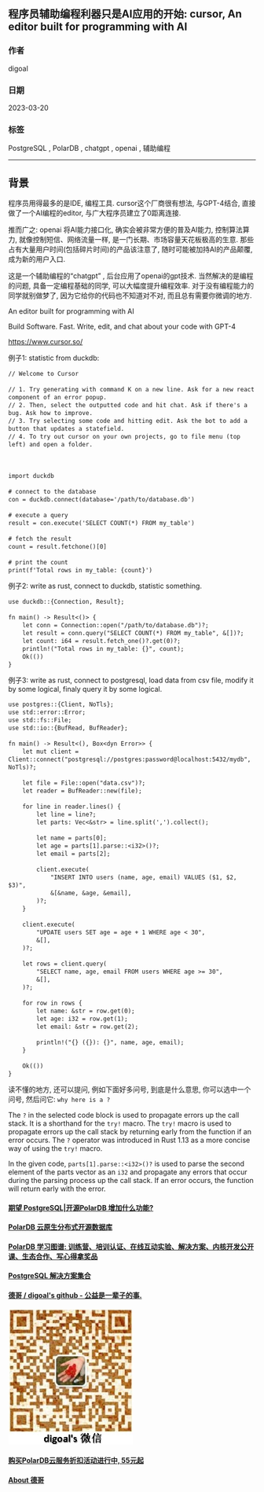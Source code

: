 ## 程序员辅助编程利器只是AI应用的开始: cursor, An editor built for programming with AI    
                                                                            
### 作者                                                      
digoal                                                      
                                                      
### 日期                                                      
2023-03-20                                                  
                                                      
### 标签                                                      
PostgreSQL , PolarDB , chatgpt , openai , 辅助编程                      
                                                      
----                                                      
                                                      
## 背景   
程序员用得最多的是IDE, 编程工具. cursor这个厂商很有想法, 与GPT-4结合, 直接做了一个AI编程的editor, 与广大程序员建立了0距离连接.    
  
推而广之: openai 将AI能力接口化, 确实会被非常方便的普及AI能力, 控制算法算力, 就像控制短信、网络流量一样, 是一门长期、市场容量天花板极高的生意.  那些占有大量用户时间(包括碎片时间)的产品该注意了, 随时可能被加持AI的产品颠覆, 成为新的用户入口.     
  
这是一个辅助编程的“chatgpt” , 后台应用了openai的gpt技术.  当然解决的是编程的问题, 具备一定编程基础的同学, 可以大幅度提升编程效率. 对于没有编程能力的同学就别做梦了, 因为它给你的代码也不知道对不对, 而且总有需要你微调的地方.    
  
An editor built for programming with AI  
  
Build Software. Fast. Write, edit, and chat about your code with GPT-4  
  
https://www.cursor.so/  
  
  
例子1: statistic from duckdb:  
  
```  
// Welcome to Cursor  
  
// 1. Try generating with command K on a new line. Ask for a new react component of an error popup.  
// 2. Then, select the outputted code and hit chat. Ask if there's a bug. Ask how to improve.  
// 3. Try selecting some code and hitting edit. Ask the bot to add a button that updates a statefield.  
// 4. To try out cursor on your own projects, go to file menu (top left) and open a folder.  
  
  
  
import duckdb  
  
# connect to the database  
con = duckdb.connect(database='/path/to/database.db')  
  
# execute a query  
result = con.execute('SELECT COUNT(*) FROM my_table')  
  
# fetch the result  
count = result.fetchone()[0]  
  
# print the count  
print(f'Total rows in my_table: {count}')  
```  
  
  
例子2: write as rust, connect to duckdb, statistic something.    
  
```  
use duckdb::{Connection, Result};  
  
fn main() -> Result<()> {  
    let conn = Connection::open("/path/to/database.db")?;  
    let result = conn.query("SELECT COUNT(*) FROM my_table", &[])?;  
    let count: i64 = result.fetch_one()?.get(0)?;   
    println!("Total rows in my_table: {}", count);  
    Ok(())  
}  
```  
  
  
例子3: write as rust, connect to postgresql, load data from csv file, modify it by some logical, finaly query it by some logical.   
  
```  
use postgres::{Client, NoTls};  
use std::error::Error;  
use std::fs::File;  
use std::io::{BufRead, BufReader};  
  
fn main() -> Result<(), Box<dyn Error>> {  
    let mut client = Client::connect("postgresql://postgres:password@localhost:5432/mydb", NoTls)?;  
  
    let file = File::open("data.csv")?;  
    let reader = BufReader::new(file);  
  
    for line in reader.lines() {  
        let line = line?;  
        let parts: Vec<&str> = line.split(',').collect();  
  
        let name = parts[0];  
        let age = parts[1].parse::<i32>()?;  
        let email = parts[2];  
  
        client.execute(  
            "INSERT INTO users (name, age, email) VALUES ($1, $2, $3)",  
            &[&name, &age, &email],  
        )?;  
    }  
  
    client.execute(  
        "UPDATE users SET age = age + 1 WHERE age < 30",  
        &[],  
    )?;  
  
    let rows = client.query(  
        "SELECT name, age, email FROM users WHERE age >= 30",  
        &[],  
    )?;  
  
    for row in rows {  
        let name: &str = row.get(0);  
        let age: i32 = row.get(1);  
        let email: &str = row.get(2);  
  
        println!("{} ({}): {}", name, age, email);  
    }  
  
    Ok(())  
}  
```  
  
  
  
读不懂的地方, 还可以提问, 例如下面好多问号, 到底是什么意思, 你可以选中一个问号, 然后问它: `why here is a ?`   
  
The `?` in the selected code block is used to propagate errors up the call stack. It is a shorthand for the `try!` macro. The `try!` macro is used to propagate errors up the call stack by returning early from the function if an error occurs. The `?` operator was introduced in Rust 1.13 as a more concise way of using the `try!` macro.  
  
In the given code, `parts[1].parse::<i32>()?` is used to parse the second element of the parts vector as an `i32` and propagate any errors that occur during the parsing process up the call stack. If an error occurs, the function will return early with the error.  
  
  
  
#### [期望 PostgreSQL|开源PolarDB 增加什么功能?](https://github.com/digoal/blog/issues/76 "269ac3d1c492e938c0191101c7238216")
  
  
#### [PolarDB 云原生分布式开源数据库](https://github.com/ApsaraDB "57258f76c37864c6e6d23383d05714ea")
  
  
#### [PolarDB 学习图谱: 训练营、培训认证、在线互动实验、解决方案、内核开发公开课、生态合作、写心得拿奖品](https://www.aliyun.com/database/openpolardb/activity "8642f60e04ed0c814bf9cb9677976bd4")
  
  
#### [PostgreSQL 解决方案集合](../201706/20170601_02.md "40cff096e9ed7122c512b35d8561d9c8")
  
  
#### [德哥 / digoal's github - 公益是一辈子的事.](https://github.com/digoal/blog/blob/master/README.md "22709685feb7cab07d30f30387f0a9ae")
  
  
![digoal's wechat](../pic/digoal_weixin.jpg "f7ad92eeba24523fd47a6e1a0e691b59")
  
  
#### [购买PolarDB云服务折扣活动进行中, 55元起](https://www.aliyun.com/activity/new/polardb-yunparter?userCode=bsb3t4al "e0495c413bedacabb75ff1e880be465a")
  
  
#### [About 德哥](https://github.com/digoal/blog/blob/master/me/readme.md "a37735981e7704886ffd590565582dd0")
  
